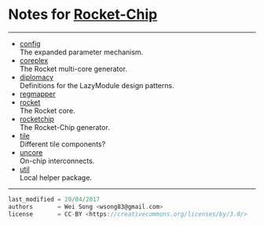 Notes for [Rocket-Chip](https://github.com/ucb-bar/rocket-chip)
================

**************

+ [config](config.md)<br>
  The expanded parameter mechanism.
+ [coreplex](coreplex.md)<br>
  The Rocket multi-core generator.
+ [diplomacy](diplomacy.md)<br>
  Definitions for the LazyModule design patterns.
+ [regmapper](regmapper.md)
+ [rocket](rocket.md)<br>
  The Rocket core.
+ [rocketchip](rocketchip.md)<br>
  The Rocket-Chip generator.
+ [tile](tile.md)<br>
  Different tile components?
+ [uncore](uncore.md)<br>
  On-chip interconnects.
+ [util](util.md)<br>
  Local helper package.


**********************

```scala
last_modified = 20/04/2017
authors       = Wei Song <wsong83@gmail.com>
license       = CC-BY <https://creativecommons.org/licenses/by/3.0/>
```
